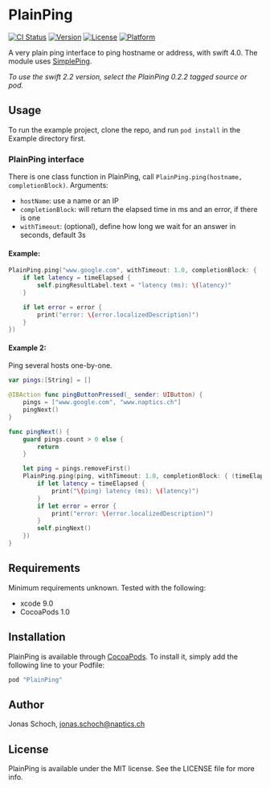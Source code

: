 # PlainPing

[![CI Status](http://img.shields.io/travis/naptics/PlainPing.svg?style=flat-square)](https://travis-ci.org/naptics/PlainPing)
[![Version](https://img.shields.io/cocoapods/v/PlainPing.svg?style=flat-square)](http://cocoapods.org/pods/PlainPing)
[![License](https://img.shields.io/cocoapods/l/PlainPing.svg?style=flat-square)](http://cocoapods.org/pods/PlainPing)
[![Platform](https://img.shields.io/cocoapods/p/PlainPing.svg?style=flat-square)](http://cocoapods.org/pods/PlainPing)

A very plain ping interface to ping hostname or address, with swift 4.0. The module uses [SimplePing](https://developer.apple.com/library/mac/samplecode/SimplePing/Introduction/Intro.html).

*To use the swift 2.2 version, select the PlainPing 0.2.2 tagged source or pod.*

## Usage

To run the example project, clone the repo, and run `pod install` in the Example directory first.

### PlainPing interface

There is one class function in PlainPing, call `PlainPing.ping(hostname, completionBlock)`.
Arguments:
* `hostName`: use a name or an IP
* `completionBlock`: will return the elapsed time in ms and an error, if there is one
* `withTimeout`: (optional), define how long we wait for an answer in seconds, default 3s


#### Example:
```swift
PlainPing.ping("www.google.com", withTimeout: 1.0, completionBlock: { (timeElapsed:Double?, error:Error?) in
    if let latency = timeElapsed {
        self.pingResultLabel.text = "latency (ms): \(latency)"
    }

    if let error = error {
        print("error: \(error.localizedDescription)")
    }
})
```

#### Example 2:
Ping several hosts one-by-one.
```swift
var pings:[String] = []

@IBAction func pingButtonPressed(_ sender: UIButton) {
    pings = ["www.google.com", "www.naptics.ch"]
    pingNext()
}

func pingNext() {
    guard pings.count > 0 else {
        return
    }

    let ping = pings.removeFirst()
    PlainPing.ping(ping, withTimeout: 1.0, completionBlock: { (timeElapsed:Double?, error:Error?) in
        if let latency = timeElapsed {
            print("\(ping) latency (ms): \(latency)")
        }
        if let error = error {
            print("error: \(error.localizedDescription)")
        }
        self.pingNext()
    })
}
```

## Requirements

Minimum requirements unknown. Tested with the following:
* xcode 9.0
* CocoaPods 1.0

## Installation

PlainPing is available through [CocoaPods](http://cocoapods.org). To install
it, simply add the following line to your Podfile:

```ruby
pod "PlainPing"
```



## Author

Jonas Schoch, jonas.schoch@naptics.ch

## License

PlainPing is available under the MIT license. See the LICENSE file for more info.
